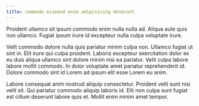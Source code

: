 ```yaml
---
title: commodo eiusmod esse adipisicing deserunt
---
```


Proident ullamco sit ipsum commodo enim nulla nulla ad. Aliqua aute quis non ullamco. Fugiat ipsum irure id excepteur nulla culpa voluptate irure.

Velit commodo dolore nulla quis pariatur minim culpa non. Ullamco fugiat ut sint in. Elit irure qui culpa proident. Laboris excepteur exercitation dolor ex eu duis aliqua ullamco sint dolore minim nisi ea pariatur. Velit culpa labore labore mollit commodo. In dolor voluptate amet pariatur reprehenderit id. Dolore commodo sint id Lorem ad ipsum elit esse Lorem eu anim.

Labore consequat anim nostrud aliquip consectetur. Proident velit sunt nisi velit sit. Qui pariatur commodo aliquip laboris id. Elit non culpa sunt fugiat est cillum deserunt labore quis et. Mollit enim minim amet tempor.